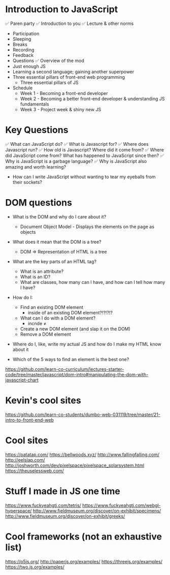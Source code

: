 # Introduction to JavaScript
✅ Paren party
✅ Introduction to you
✅ Lecture & other norms
  * Participation
  * Sleeping
  * Breaks
  * Recording
  * Feedback
  * Questions
✅ Overview of the mod
  * Just enough JS
  * Learning a second language; gaining another superpower
  * Three essential pillars of front-end web programming
    * Three essential pillars of JS
  * Schedule
    * Week 1 - Becoming a front-end developer
    * Week 2 - Becoming a better front-end developer & understanding JS fundamentals
    * Week 3 - Project week & shiny new JS

# Key Questions
✅ What can JavaScript do?
✅ What is Javascript for?
✅ Where does Javascript run?
✅ How old is Javascript? Where did it come from?
✅ Where did JavaScript come from? What has happened to JavaScript since then?
  ✅ Why is JavaScript is a garbage language?
  ✅ Why is JavaScript also amazing and worth learning?
* How can I write JavaScript without wanting to tear my eyeballs from their sockets?

# DOM questions
* What is the DOM and why do I care about it?
  - Document Object Model - Displays the elements on the page as objects

* What does it mean that the DOM is a tree?
  - DOM => Representation of HTML is a tree
  
* What are the key parts of an HTML tag?
  * What is an attribute?
  * What is an ID?
  * What are classes, how many can I have, and how can I tell how many I have?
* How do I:
  * Find an existing DOM element
    * inside of an existing DOM element?!?!?!?
  * What can I do with a DOM element?
    * incnde ≠
  * Create a new DOM element (and slap it on the DOM)
  * Remove a DOM element
* Where do I, like, write my actual JS and how do I make my HTML know about it
* Which of the 5 ways to find an element is the best one?

https://github.com/learn-co-curriculum/lectures-starter-code/tree/master/javascript/dom-intro#manipulating-the-dom-with-javascript-chart

# Kevin's cool sites
https://github.com/learn-co-students/dumbo-web-031119/tree/master/21-intro-to-front-end-web

# Cool sites
https://patatap.com/
https://bellwoods.xyz/
http://www.fallingfalling.com/
http://eelslap.com/
http://joshworth.com/dev/pixelspace/pixelspace_solarsystem.html
https://theuselessweb.com/

# Stuff I made in JS one time
https://www.fuckyeahgtj.com/tetris/
https://www.fuckyeahgtj.com/webgl-hyperspace/
http://www.fieldmuseum.org/discover/on-exhibit/specimens/
http://www.fieldmuseum.org/discover/on-exhibit/greeks/

# Cool frameworks (not an exhaustive list)
https://p5js.org/
http://paperjs.org/examples/
https://threejs.org/examples/
https://two.js.org/examples/
